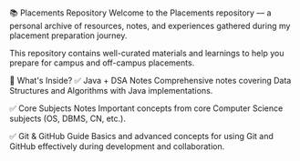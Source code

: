📚 Placements Repository
Welcome to the Placements repository — a personal archive of resources, notes, and experiences gathered during my placement preparation journey.

This repository contains well-curated materials and learnings to help you prepare for campus and off-campus placements.

📂 What's Inside?
✅ Java + DSA Notes
Comprehensive notes covering Data Structures and Algorithms with Java implementations.

✅ Core Subjects Notes
Important concepts from core Computer Science subjects (OS, DBMS, CN, etc.).

✅ Git & GitHub Guide
Basics and advanced concepts for using Git and GitHub effectively during development and collaboration.
